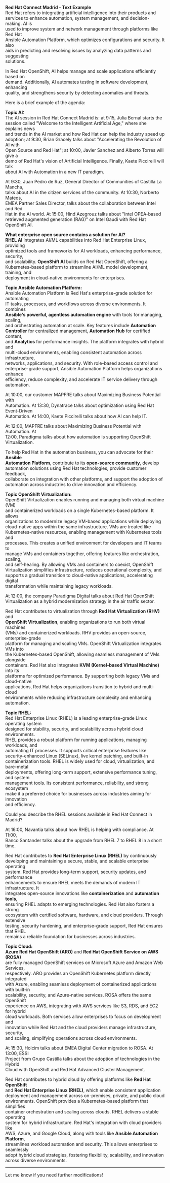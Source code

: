 
**Red Hat Connect Madrid - Text Example**  
Red Hat refers to integrating artificial intelligence into their products and  
services to enhance automation, system management, and decision-making. AI is  
used to improve system and network management through platforms like Red Hat  
Ansible Automation Platform, which optimizes configurations and security. It also  
aids in predicting and resolving issues by analyzing data patterns and suggesting  
solutions.  

In Red Hat OpenShift, AI helps manage and scale applications efficiently based on  
demand. Additionally, AI automates testing in software development, enhancing  
quality, and strengthens security by detecting anomalies and threats.  

Here is a brief example of the agenda:

**Topic AI:**  
The AI session in Red Hat Connect Madrid is: at 9:15, Julia Bernal starts the  
session called "Welcome to the Intelligent Artificial Age," where she explains news  
and trends in the AI market and how Red Hat can help the industry speed up  
adoption; at 9:30, Brian Gracely talks about "Accelerating the Revolution of AI with  
Open Source and Red Hat"; at 10:00, Javier Sanchez and Alberto Torres will give a  
demo of Red Hat's vision of Artificial Intelligence. Finally, Kaete Piccirelli will talk  
about AI with Automation in a new IT paradigm.

At 9:30, Juan Pedro de Ruz, General Director of Communities of Castilla La Mancha,  
talks about AI in the citizen services of the community. At 10:30, Norberto Mateos,  
EMEA Partner Sales Director, talks about the collaboration between Intel and Red  
Hat in the AI world. At 15:00, Hind Azegrouz talks about "Intel OPEA-based  
retrieved augmented generation (RAG)" on Intel Gaudi with Red Hat OpenShift AI.

**What enterprise open source contains a solution for AI?**  
**RHEL AI** integrates AI/ML capabilities into Red Hat Enterprise Linux, providing  
optimized tools and frameworks for AI workloads, enhancing performance, security,  
and scalability. **OpenShift AI** builds on Red Hat OpenShift, offering a  
Kubernetes-based platform to streamline AI/ML model development, training, and  
deployment in cloud-native environments for enterprises.

**Topic Ansible Automation Platform:**  
Ansible Automation Platform is Red Hat's enterprise-grade solution for automating  
IT tasks, processes, and workflows across diverse environments. It combines  
**Ansible's powerful, agentless automation engine** with tools for managing, scaling,  
and orchestrating automation at scale. Key features include **Automation  
Controller** for centralized management, **Automation Hub** for certified content,  
and **Analytics** for performance insights. The platform integrates with hybrid and  
multi-cloud environments, enabling consistent automation across infrastructure,  
networks, applications, and security. With role-based access control and  
enterprise-grade support, Ansible Automation Platform helps organizations enhance  
efficiency, reduce complexity, and accelerate IT service delivery through automation.

At 10:00, our customer MAPFRE talks about Maximizing Business Potential with  
Automation. At 13:30, Dynatrace talks about optimization using Red Hat Event-Driven  
Automation. At 14:00, Kaete Piccirelli talks about how AI can help IT.

At 12:00, MAPFRE talks about Maximizing Business Potential with Automation. At  
12:00, Paradigma talks about how automation is supporting OpenShift Virtualization.

To help Red Hat in the automation business, you can advocate for their **Ansible  
Automation Platform**, contribute to its **open-source community**, develop  
automation solutions using Red Hat technologies, provide customer feedback,  
collaborate on integration with other platforms, and support the adoption of  
automation across industries to drive innovation and efficiency.

**Topic OpenShift Virtualization:**  
OpenShift Virtualization enables running and managing both virtual machine (VM)  
and containerized workloads on a single Kubernetes-based platform. It allows  
organizations to modernize legacy VM-based applications while deploying  
cloud-native apps within the same infrastructure. VMs are treated like  
Kubernetes-native resources, enabling management with Kubernetes tools and  
processes. This creates a unified environment for developers and IT teams to  
manage VMs and containers together, offering features like orchestration, scaling,  
and self-healing. By allowing VMs and containers to coexist, OpenShift  
Virtualization simplifies infrastructure, reduces operational complexity, and  
supports a gradual transition to cloud-native applications, accelerating digital  
transformation while maintaining legacy workloads.

At 12:00, the company Paradigma Digital talks about Red Hat OpenShift  
Virtualization as a hybrid modernization strategy in the air traffic sector.

Red Hat contributes to virtualization through **Red Hat Virtualization (RHV)** and  
**OpenShift Virtualization**, enabling organizations to run both virtual machines  
(VMs) and containerized workloads. RHV provides an open-source, enterprise-grade  
platform for managing and scaling VMs. OpenShift Virtualization integrates VMs into  
the Kubernetes-based OpenShift, allowing seamless management of VMs alongside  
containers. Red Hat also integrates **KVM (Kernel-based Virtual Machine)** into its  
platforms for optimized performance. By supporting both legacy VMs and cloud-native  
applications, Red Hat helps organizations transition to hybrid and multi-cloud  
environments while reducing infrastructure complexity and enhancing automation.

**Topic RHEL:**  
Red Hat Enterprise Linux (RHEL) is a leading enterprise-grade Linux operating system  
designed for stability, security, and scalability across hybrid cloud environments.  
RHEL provides a robust platform for running applications, managing workloads, and  
automating IT processes. It supports critical enterprise features like  
security-enhanced Linux (SELinux), live kernel patching, and built-in  
containerization tools. RHEL is widely used for cloud, virtualization, and bare-metal  
deployments, offering long-term support, extensive performance tuning, and system  
management tools. Its consistent performance, reliability, and strong ecosystem  
make it a preferred choice for businesses across industries aiming for innovation  
and efficiency.

Could you describe the RHEL sessions available in Red Hat Connect in Madrid?

At 16:00, Navantia talks about how RHEL is helping with compliance. At 11:00,  
Banco Santander talks about the upgrade from RHEL 7 to RHEL 8 in a short time.

Red Hat contributes to **Red Hat Enterprise Linux (RHEL)** by continuously  
developing and maintaining a secure, stable, and scalable enterprise operating  
system. Red Hat provides long-term support, security updates, and performance  
enhancements to ensure RHEL meets the demands of modern IT infrastructure. It  
integrates open-source innovations like **containerization** and **automation tools**,  
ensuring RHEL adapts to emerging technologies. Red Hat also fosters a strong  
ecosystem with certified software, hardware, and cloud providers. Through extensive  
testing, security hardening, and enterprise-grade support, Red Hat ensures that RHEL  
remains a reliable foundation for businesses across industries.

**Topic Cloud:**  
**Azure Red Hat OpenShift (ARO)** and **Red Hat OpenShift Service on AWS (ROSA)**  
are fully managed OpenShift services on Microsoft Azure and Amazon Web Services,  
respectively. ARO provides an OpenShift Kubernetes platform directly integrated  
with Azure, enabling seamless deployment of containerized applications with built-in  
scalability, security, and Azure-native services. ROSA offers the same OpenShift  
experience on AWS, integrating with AWS services like S3, RDS, and EC2 for hybrid  
cloud workloads. Both services allow enterprises to focus on development and  
innovation while Red Hat and the cloud providers manage infrastructure, security,  
and scaling, simplifying operations across cloud environments.

At 15:30, Holcim talks about EMEA Digital Center migration to ROSA. At 13:00, ESSI  
Project from Grupo Castilla talks about the adoption of technologies in the Hybrid  
Cloud with OpenShift and Red Hat Advanced Cluster Management.

Red Hat contributes to hybrid cloud by offering platforms like **Red Hat OpenShift**  
and **Red Hat Enterprise Linux (RHEL)**, which enable consistent application  
deployment and management across on-premises, private, and public cloud  
environments. OpenShift provides a Kubernetes-based platform that simplifies  
container orchestration and scaling across clouds. RHEL delivers a stable operating  
system for hybrid infrastructure. Red Hat's integration with cloud providers like  
AWS, Azure, and Google Cloud, along with tools like **Ansible Automation Platform**,  
streamlines workload automation and security. This allows enterprises to seamlessly  
adopt hybrid cloud strategies, fostering flexibility, scalability, and innovation  
across diverse environments.

---

Let me know if you need further modifications!

